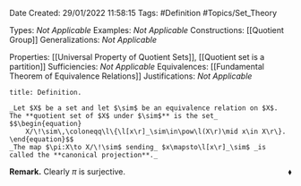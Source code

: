 <div class="topSpace"></div>

Date Created: 29/01/2022 11:58:15
Tags: #Definition #Topics/Set_Theory

Types: _Not Applicable_
Examples: _Not Applicable_
Constructions: [[Quotient Group]]
Generalizations: _Not Applicable_

Properties: [[Universal Property of Quotient Sets]], [[Quotient set is a partition]]
Sufficiencies: _Not Applicable_
Equivalences: [[Fundamental Theorem of Equivalence Relations]]
Justifications: _Not Applicable_

``` ad-Definition
title: Definition.

_Let $X$ be a set and let $\sim$ be an equivalence relation on $X$. The **quotient set of $X$ under $\sim$** is the set_
$$\begin{equation}
    X/\!\sim\,\coloneqq\l\{\l[x\r]_\sim\in\pow\l(X\r)\mid x\in X\r\}.
\end{equation}$$
_The map $\pi:X\to X/\!\sim$ sending_ $x\mapsto\l[x\r]_\sim$ _is called the **canonical projection**._

```

**Remark.** Clearly $\pi$ is surjective.<span style="float:right;">$\blacklozenge$</span>
